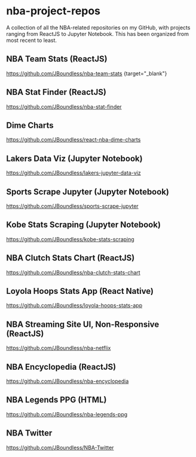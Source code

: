 # nba-project-repos

A collection of all the NBA-related repositories on my GitHub, with projects ranging from ReactJS to Jupyter Notebook. This has been organized from most recent to least.

## NBA Team Stats (ReactJS)
https://github.com/JBoundless/nba-team-stats {target="_blank"}

## NBA Stat Finder (ReactJS)
https://github.com/JBoundless/nba-stat-finder

## Dime Charts
https://github.com/JBoundless/react-nba-dime-charts

## Lakers Data Viz (Jupyter Notebook)
https://github.com/JBoundless/lakers-jupyter-data-viz

## Sports Scrape Jupyter (Jupyter Notebook)
https://github.com/JBoundless/sports-scrape-jupyter

## Kobe Stats Scraping (Jupyter Notebook)
https://github.com/JBoundless/kobe-stats-scraping

## NBA Clutch Stats Chart (ReactJS)
https://github.com/JBoundless/nba-clutch-stats-chart

## Loyola Hoops Stats App (React Native)
https://github.com/JBoundless/loyola-hoops-stats-app

## NBA Streaming Site UI, Non-Responsive (ReactJS)
https://github.com/JBoundless/nba-netflix

## NBA Encyclopedia (ReactJS)
https://github.com/JBoundless/nba-encyclopedia

## NBA Legends PPG (HTML)
https://github.com/JBoundless/nba-legends-ppg

## NBA Twitter
https://github.com/JBoundless/NBA-Twitter
